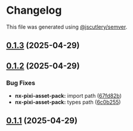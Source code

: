 # Changelog

This file was generated using [@jscutlery/semver](https://github.com/jscutlery/semver).

## [0.1.3](https://github.com/plastic-ant/packages/compare/nx-pixi-asset-pack@0.1.2...nx-pixi-asset-pack@0.1.3) (2025-04-29)

## [0.1.2](https://github.com/plastic-ant/packages/compare/nx-pixi-asset-pack@0.1.1...nx-pixi-asset-pack@0.1.2) (2025-04-29)


### Bug Fixes

* **nx-pixi-asset-pack:** import path ([67fd82b](https://github.com/plastic-ant/packages/commit/67fd82b2e90ae563162dffc868d76a3a528d19d5))
* **nx-pixi-asset-pack:** types path ([6c0b255](https://github.com/plastic-ant/packages/commit/6c0b2554d8ce9dc410236790058f1fda66d4279b))

## [0.1.1](https://github.com/plastic-ant/packages/compare/nx-pixi-asset-pack@0.1.0...nx-pixi-asset-pack@0.1.1) (2025-04-29)
